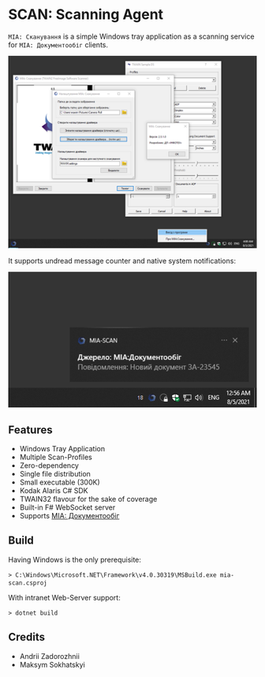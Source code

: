 SCAN: Scanning Agent
====================

`МІА: Сканування` is a simple Windows tray application as a scanning service for `МІА: Документообіг` clients.

![Screenshot](/Resources/screenshot.png)

It supports undread message counter and native system notifications:

![Screenshot](/Resources/messaging.png)

Features
--------

* Windows Tray Application
* Multiple Scan-Profiles
* Zero-dependency
* Single file distribution
* Small executable (300K)
* Kodak Alaris C# SDK
* TWAIN32 flavour for the sake of coverage
* Built-in F# WebSocket server
* Supports <a href="https://crm.erp.uno">МІА: Документообіг</a>

Build
-----

Having Windows is the only prerequisite:

```
> C:\Windows\Microsoft.NET\Framework\v4.0.30319\MSBuild.exe mia-scan.csproj
```

With intranet Web-Server support:

```
> dotnet build
```

Credits
-------

* Andrii Zadorozhnii
* Maksym Sokhatskyi

